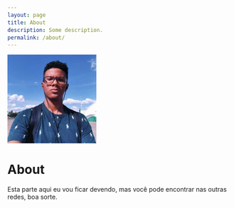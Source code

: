 ```yaml
---
layout: page
title: About
description: Some description.
permalink: /about/
---
```


<img class="img-rounded" src="/assets/img/uploads/profile.jpg" alt="Fabricio Aguiar" width="200">

# About

Esta parte aqui eu vou ficar devendo, mas você pode encontrar nas outras redes, boa sorte.
